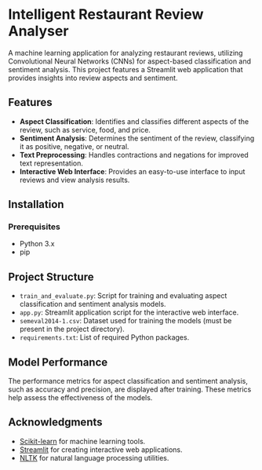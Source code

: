 

# Intelligent Restaurant Review Analyser

A machine learning application for analyzing restaurant reviews, utilizing Convolutional Neural Networks (CNNs) for aspect-based classification and sentiment analysis. This project features a Streamlit web application that provides insights into review aspects and sentiment.

## Features

- **Aspect Classification**: Identifies and classifies different aspects of the review, such as service, food, and price.
- **Sentiment Analysis**: Determines the sentiment of the review, classifying it as positive, negative, or neutral.
- **Text Preprocessing**: Handles contractions and negations for improved text representation.
- **Interactive Web Interface**: Provides an easy-to-use interface to input reviews and view analysis results.

## Installation

### Prerequisites

- Python 3.x
- pip


## Project Structure

- `train_and_evaluate.py`: Script for training and evaluating aspect classification and sentiment analysis models.
- `app.py`: Streamlit application script for the interactive web interface.
- `semeval2014-1.csv`: Dataset used for training the models (must be present in the project directory).
- `requirements.txt`: List of required Python packages.


## Model Performance

The performance metrics for aspect classification and sentiment analysis, such as accuracy and precision, are displayed after training. These metrics help assess the effectiveness of the models.


## Acknowledgments

- [Scikit-learn](https://scikit-learn.org/) for machine learning tools.
- [Streamlit](https://streamlit.io/) for creating interactive web applications.
- [NLTK](https://www.nltk.org/) for natural language processing utilities.

